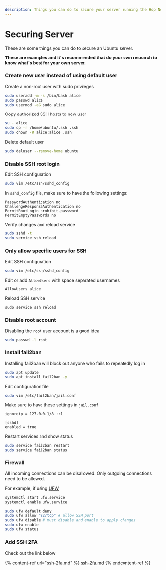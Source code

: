 ```yaml
---
description: Things you can do to secure your server running the Hop Node
---
```


# Securing Server

These are some things you can do to secure an Ubuntu server.&#x20;

**These are examples and it's recommended that do your own research to know what's best for your own server.**

### Create new user instead of using default user

Create a non-root user with sudo privileges

```bash
sudo useradd -m -s /bin/bash alice
sudo passwd alice
sudo usermod -aG sudo alice
```

Copy authorized SSH hosts to new user

```bash
su - alice
sudo cp -r /home/ubuntu/.ssh .ssh
sudo chown -R alice:alice .ssh
```

Delete default user

```bash
sudo deluser --remove-home ubuntu
```

### Disable SSH root login

Edit SSH configuration

```bash
sudo vim /etc/ssh/sshd_config
```

In `sshd_config` file, make sure to have the following settings:

```
PasswordAuthentication no
ChallengeResponseAuthentication no
PermitRootLogin prohibit-password
PermitEmptyPasswords no
```

Verify changes and reload service

```bash
sudo sshd -t
sudo service ssh reload
```

### Only allow specific users for SSH

Edit SSH configuration

```bash
sudo vim /etc/ssh/sshd_config
```

Edit or add `AllowUsers` with space separated usernames

```
AllowUsers alice
```

Reload SSH service

```
sudo service ssh reload
```

### Disable root account

Disabling the `root` user account is a good idea

```bash
sudo passwd -l root
```

### Install fail2ban

Installing fail2ban will block out anyone who fails to repeatedly log in

```bash
sudo apt update
sudo apt install fail2ban -y
```

Edit configuration file

```bash
sudo vim /etc/fail2ban/jail.conf
```

Make sure to have these settings in `jail.conf`

```
ignoreip = 127.0.0.1/8 ::1

[sshd]
enabled = true
```

Restart services and show status

```bash
sudo service fail2ban restart
sudo service fail2ban status
```

### Firewall

All incoming connections can be disallowed. Only outgoing connections need to be allowed.

For example, if using [UFW](securing-server.md#create-new-user-instead-of-using-default-user)

```bash
systemctl start ufw.service
systemctl enable ufw.service

sudo ufw default deny
sudo ufw allow "22/tcp" # allow SSH port
sudo ufw disable # must disable and enable to apply changes
sudo ufw enable
sudo ufw status
```

### Add SSH 2FA

Check out the link below

{% content-ref url="ssh-2fa.md" %}
[ssh-2fa.md](ssh-2fa.md)
{% endcontent-ref %}
